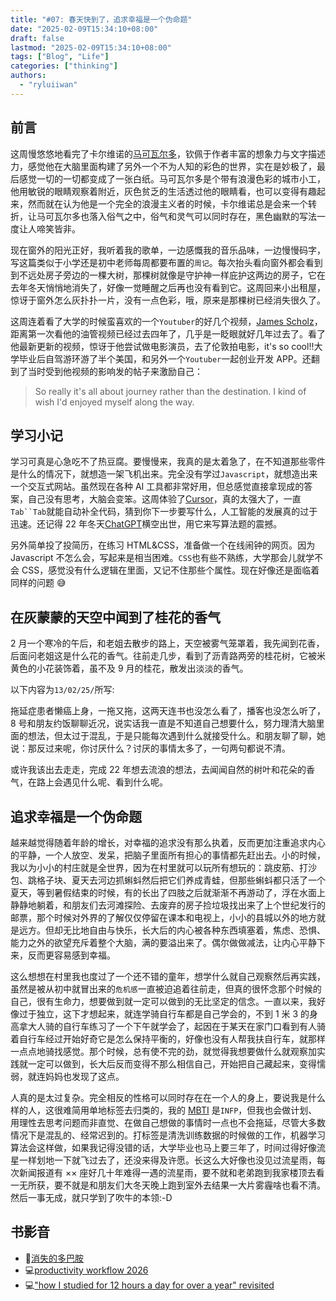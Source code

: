 ```yaml
---
title: "#07: 春天快到了，追求幸福是一个伪命题"
date: "2025-02-09T15:34:10+08:00"
draft: false
lastmod: "2025-02-09T15:34:10+08:00"
tags: ["Blog", "Life"]
categories: ["thinking"]
authors:
  - "ryluiiwan"
---
```


## 前言

这周慢悠悠地看完了卡尔维诺的[马可瓦尔多](https://book.douban.com/subject/34799583/)，钦佩于作者丰富的想象力与文字描述力，感觉他在大脑里面构建了另外一个不为人知的彩色的世界，实在是妙极了，最后感觉一切的一切都变成了一张白纸。马可瓦尔多是个带有浪漫色彩的城市小工，他用敏锐的眼睛观察着附近，灰色贫乏的生活透过他的眼睛看，也可以变得有趣起来，然而就在认为他是一个完全的浪漫主义者的时候，卡尔维诺总是会来一个转折，让马可瓦尔多也落入俗气之中，俗气和灵气可以同时存在，黑色幽默的写法一度让人啼笑皆非。

现在窗外的阳光正好，我听着我的歌单，一边感慨我的音乐品味，一边慢慢码字，写这篇类似于小学还是初中老师每周都要布置的`周记`。每次抬头看向窗外都会看到到不远处房子旁边的一棵大树，那棵树就像是守护神一样庇护这两边的房子，它在去年冬天悄悄地消失了，好像一觉睡醒之后再也没有看到它。这周回来小出租屋，惊讶于窗外怎么灰扑扑一片，没有一点色彩，哦，原来是那棵树已经消失很久了。

这周连着看了大学的时候蛮喜欢的一个`Youtuber`的好几个视频，[James Scholz](https://www.youtube.com/@jayskullz)，距离第一次看他的油管视频已经过去四年了，几乎是一眨眼就好几年过去了。看了他最新更新的视频，惊讶于他尝试做电影演员，去了伦敦拍电影，it's so cool!!大学毕业后自驾游环游了半个美国，和另外一个`Youtuber`一起创业开发 APP。还翻到了当时受到他视频的影响发的帖子来激励自己：

> So really it's all about journey rather than the destination. I kind of wish I'd enjoyed myself along the way.

## 学习小记

学习可真是心急吃不了热豆腐。要慢慢来，我真的是太着急了，在不知道那些零件是什么的情况下，就想造一架飞机出来。完全没有学过`Javascript`，就想造出来一个交互式网站。虽然现在各种 AI 工具都非常好用，但总感觉直接拿现成的答案，自己没有思考，大脑会变笨。这周体验了[Cursor](https://www.cursor.com/)，真的太强大了，一直` Tab``Tab `就能自动补全代码，猜到你下一步要写什么，人工智能的发展真的过于迅速。还记得 22 年冬天[ChatGPT](https://chatgpt.com/auth/login)横空出世，用它来写算法题的震撼。

另外简单投了投简历，在练习 HTML&CSS，准备做一个在线闹钟的网页。因为 Javascript 不怎么会，写起来是相当困难。`CSS`也有些不熟练，大学那会儿就学不会 CSS，感觉没有什么逻辑在里面，又记不住那些个属性。现在好像还是面临着同样的问题 😅

## 在灰蒙蒙的天空中闻到了桂花的香气

2 月一个寒冷的午后，和老姐去散步的路上，天空被雾气笼罩着，我先闻到花香，后面问老姐这是什么花的香气。往前走几步，看到了沥青路两旁的桂花树，它被米黄色的小花装饰着，虽不及 9 月的桂花，散发出淡淡的香气。

以下内容为`13/02/25/`所写:

拖延症患者懒癌上身，一拖又拖，这两天连书也没怎么看了，播客也没怎么听了，8 号和朋友约饭聊聊近况，说实话我一直是不知道自己想要什么，努力理清大脑里面的想法，但太过于混乱，于是只能每次遇到什么就接受什么。和朋友聊了聊，她说：那反过来呢，你讨厌什么？讨厌的事情太多了，一句两句都说不清。

或许我该出去走走，完成 22 年想去流浪的想法，去闻闻自然的树叶和花朵的香气，在路上会遇见什么呢、看到什么呢。

## 追求幸福是一个伪命题

越来越觉得随着年龄的增长，对幸福的追求没有那么执着，反而更加注重追求内心的平静，一个人放空、发呆，把脑子里面所有担心的事情都先赶出去。小的时候，我以为小小的村庄就是全世界，因为在村里就可以玩所有想玩的：跳皮筋、打沙包、跳格子块、夏天去河边抓蝌蚪然后把它们养成青蛙，但那些蝌蚪都只活了一个夏天，等到暑假结束的时候，有的长出了四肢之后就渐渐不再游动了，浮在水面上静静地躺着，和朋友们去河滩探险、去废弃的房子捡垃圾找出来了上个世纪发行的邮票，那个时候对外界的了解仅仅停留在课本和电视上，小小的县城以外的地方就是远方。但却无比地自由与快乐，长大后的内心被各种东西填塞着，焦虑、恐惧、能力之外的欲望充斥着整个大脑，满的要溢出来了。偶尔做做减法，让内心平静下来，反而更容易感到幸福。

这么想想在村里我也度过了一个还不错的童年，想学什么就自己观察然后再实践，虽然是被从初中就冒出来的`危机感`一直被迫追着往前走，但真的很怀念那个时候的自己，很有生命力，想要做到就一定可以做到的无比坚定的信念。一直以来，我好像过于独立，这下才想起来，就连学骑自行车都是自己学会的，不到 1 米 3 的身高拿大人骑的自行车练习了一个下午就学会了，起因在于某天在家门口看到有人骑着自行车经过开始好奇它是怎么保持平衡的，好像也没有人帮我扶自行车，就那样一点点地骑找感觉。那个时候，总有使不完的劲，就觉得我想要做什么就观察加实践就一定可以做到，长大后反而变得不那么相信自己，开始把自己藏起来，变得懦弱，就连妈妈也发现了这点。

人真的是太过复杂。完全相反的性格可以同时存在在一个人的身上，要说我是什么样的人，这很难简用单地标签去归类的，我的 [MBTI](https://www.16personalities.com/free-personality-test) 是`INFP`，但我也会做计划、用理性去思考问题而非直觉、在做自己想做的事情时一点也不会拖延，尽管大多数情况下是混乱的、经常迟到的。打标签是清洗训练数据的时候做的工作，机器学习算法会这样做，如果我记得没错的话，大学毕业也马上要三年了，时间过得好像流星一样划地一下就飞过去了，还没来得及许愿。长这么大好像也没见过流星雨，每次新闻报道有 ×× 座好几十年难得一遇的流星雨，要不就和老弟跑到我家楼顶去看一无所获，要不就是和朋友们大冬天晚上跑到室外去结果一大片雾霾啥也看不清。然后一事无成，就只学到了吹牛的本领:-D

## 书影音

- 📗[消失的多巴胺](https://book.douban.com/subject/37058625/)
- 💻[productivity workflow 2026](https://www.youtube.com/watch?v=KkhivPQ8sbo&t=973s)
- 💻["how I studied for 12 hours a day for over a year" revisited](https://www.youtube.com/watch?v=h5giYHaqICc&t=1315s)
